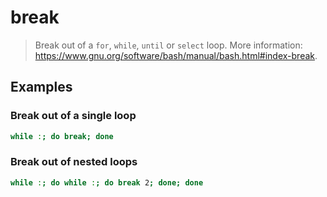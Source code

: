 # break

> Break out of a `for`, `while`, `until` or `select` loop. More information: <https://www.gnu.org/software/bash/manual/bash.html#index-break>.

## Examples

### Break out of a single loop

```bash
while :; do break; done
```

### Break out of nested loops

```bash
while :; do while :; do break 2; done; done
```
